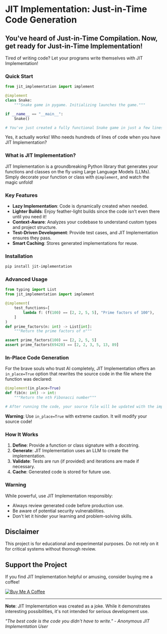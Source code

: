 # JIT Implementation: Just-in-Time Code Generation

## You've heard of Just-in-Time Compilation. Now, get ready for Just-in-Time Implementation!

Tired of writing code? Let your programs write themselves with JIT Implementation!

### Quick Start

```python
from jit_implementation import implement

@implement
class Snake:
    """Snake game in pygame. Initializing launches the game."""

if __name__ == "__main__":
    Snake()

# You've just created a fully functional Snake game in just a few lines of code!
```

Yes, it actually works! Who needs hundreds of lines of code when you have JIT Implementation?

### What is JIT Implementation?

JIT Implementation is a groundbreaking Python library that generates your functions and classes on the fly using Large Language Models (LLMs). Simply decorate your function or class with `@implement`, and watch the magic unfold!

### Key Features

-   **Lazy Implementation**: Code is dynamically created when needed.
-   **Lighter Builds**: Enjoy feather-light builds since the code isn't even there until you need it!
-   **Context-Aware**: Analyzes your codebase to understand custom types and project structure.
-   **Test-Driven Development**: Provide test cases, and JIT Implementation ensures they pass.
-   **Smart Caching**: Stores generated implementations for reuse.

### Installation

```bash
pip install jit-implementation
```

### Advanced Usage

```python
from typing import List
from jit_implementation import implement

@implement(
    test_functions=[
        lambda f: (f(100) == [2, 2, 5, 5], "Prime factors of 100"),
    ]
)
def prime_factors(n: int) -> List[int]:
    """Return the prime factors of n"""

assert prime_factors(100) == [2, 2, 5, 5]
assert prime_factors(69420) == [2, 2, 3, 5, 13, 89]
```

### In-Place Code Generation

For the brave souls who trust AI completely, JIT Implementation offers an `in_place=True` option that rewrites the source code in the file where the function was declared:

```python
@implement(in_place=True)
def fib(n: int) -> int:
    """Return the nth Fibonacci number"""

# After running the code, your source file will be updated with the implementation!
```

**Warning**: Use `in_place=True` with extreme caution. It will modify your source code!

### How It Works

1. **Define**: Provide a function or class signature with a docstring.
2. **Generate**: JIT Implementation uses an LLM to create the implementation.
3. **Validate**: Tests are run (if provided) and iterations are made if necessary.
4. **Cache**: Generated code is stored for future use.

### Warning

While powerful, use JIT Implementation responsibly:

-   Always review generated code before production use.
-   Be aware of potential security vulnerabilities.
-   Don't let it hinder your learning and problem-solving skills.

## Disclaimer

This project is for educational and experimental purposes. Do not rely on it for critical systems without thorough review.

## Support the Project

If you find JIT Implementation helpful or amusing, consider buying me a coffee!

[![Buy Me A Coffee](https://img.shields.io/badge/Buy%20Me%20A%20Coffee-FFDD00?style=for-the-badge&logo=buy-me-a-coffee&logoColor=black)](https://buymeacoffee.com/jiriklimes)

---

**Note**: JIT Implementation was created as a joke. While it demonstrates interesting possibilities, it's not intended for serious development use.

_"The best code is the code you didn't have to write." - Anonymous JIT Implementation User_
